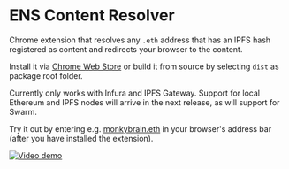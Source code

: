 # ENS Content Resolver

Chrome extension that resolves any `.eth` address that has an IPFS hash registered
as content and redirects your browser to the content.

Install it via [Chrome Web Store]() or build it from source by selecting `dist`
as package root folder.

Currently only works with Infura and IPFS Gateway. Support for local Ethereum
  and IPFS nodes will arrive in the next release, as will support for Swarm.

Try it out by entering e.g. [monkybrain.eth](http://monkybrain.eth) in your browser's address bar (after you have installed the extension).

[![Video demo](https://img.youtube.com/vi/k8HKWW2msiU/0.jpg)](https://www.youtube.com/watch?v=k8HKWW2msiU)
